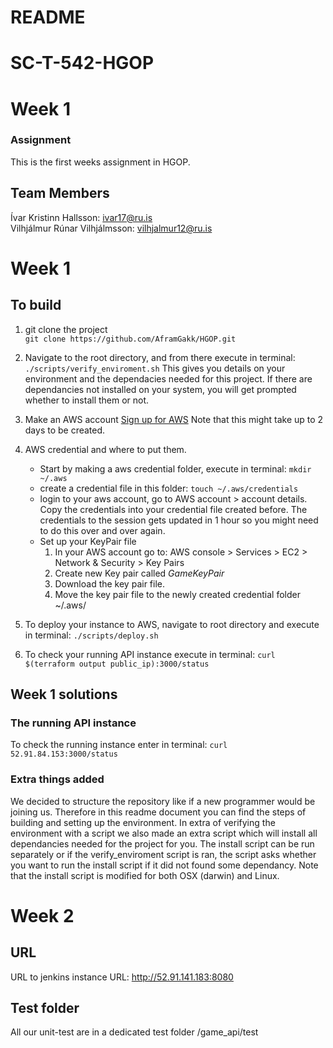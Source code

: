 # README  
# SC-T-542-HGOP  
# Week 1  
### Assignment  
This is the first weeks assignment in HGOP.  

## Team Members  
Ívar Kristinn Hallsson: ivar17@ru.is      
Vilhjálmur Rúnar Vilhjálmsson: vilhjalmur12@ru.is  

# Week 1  
## To build  
1. git clone the project  
    `git clone https://github.com/AframGakk/HGOP.git`  
2. Navigate to the root directory, and from there execute in terminal:
    `./scripts/verify_enviroment.sh`
    This gives you details on your environment and the dependacies needed for this project. If there are dependancies not installed on your system, you will get prompted whether to install them or not.
4. Make an AWS account
    [Sign up for AWS](https://aws.amazon.com/education/awseducate/)
    Note that this might take up to 2 days to be created.

5. AWS credential and where to put them.
    * Start by making a aws credential folder, execute in terminal:
        `mkdir ~/.aws`
    * create a credential file in this folder:
        `touch ~/.aws/credentials`
    * login to your aws account, go to AWS account > account details. Copy the credentials into your credential file created before. The credentials to the session gets updated in 1 hour so you might need to do this over and over again.
    * Set up your KeyPair file
        1. In your AWS account go to:
            AWS console > Services > EC2 > Network & Security > Key Pairs
        2. Create new Key pair called *GameKeyPair*
        3. Download the key pair file.
        4. Move the key pair file to the newly created credential folder ~/.aws/
6. To deploy your instance to AWS, navigate to root directory and execute in terminal:
    `./scripts/deploy.sh`
7. To check your running API instance execute in terminal:
    `curl $(terraform output public_ip):3000/status`  

## Week 1 solutions

### The running API instance  
To check the running instance enter in terminal:
`curl 52.91.84.153:3000/status`

### Extra things added
We decided to structure the repository like if a new programmer would be joining us. Therefore in this readme document you can find the steps of building and setting up the environment. In extra of verifying the environment with a script we also made an extra script which will install all dependancies needed for the project for you. The install script can be run separately or if the verify_enviroment script is ran, the script asks whether you want to run the install script if it did not found some dependancy. Note that the install script is modified for both OSX (darwin) and Linux.

# Week 2  
## URL  
URL to jenkins instance
URL: http://52.91.141.183:8080

## Test folder    
All our unit-test are in a dedicated test folder /game_api/test  
